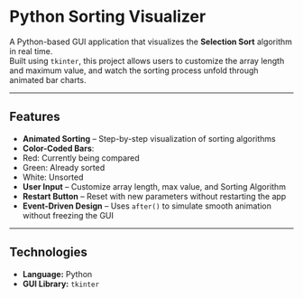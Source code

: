 # Python Sorting Visualizer

A Python-based GUI application that visualizes the **Selection Sort** algorithm in real time.  
Built using `tkinter`, this project allows users to customize the array length and maximum value, and watch the sorting process unfold through animated bar charts.

---

## Features

-  **Animated Sorting** – Step-by-step visualization of sorting algorithms
-  **Color-Coded Bars**:
  -  Red: Currently being compared
  -  Green: Already sorted
  -  White: Unsorted
- **User Input** – Customize array length, max value, and Sorting Algorithm
-  **Restart Button** – Reset with new parameters without restarting the app
-  **Event-Driven Design** – Uses `after()` to simulate smooth animation without freezing the GUI

---

##  Technologies

- **Language:** Python
- **GUI Library:** `tkinter`

